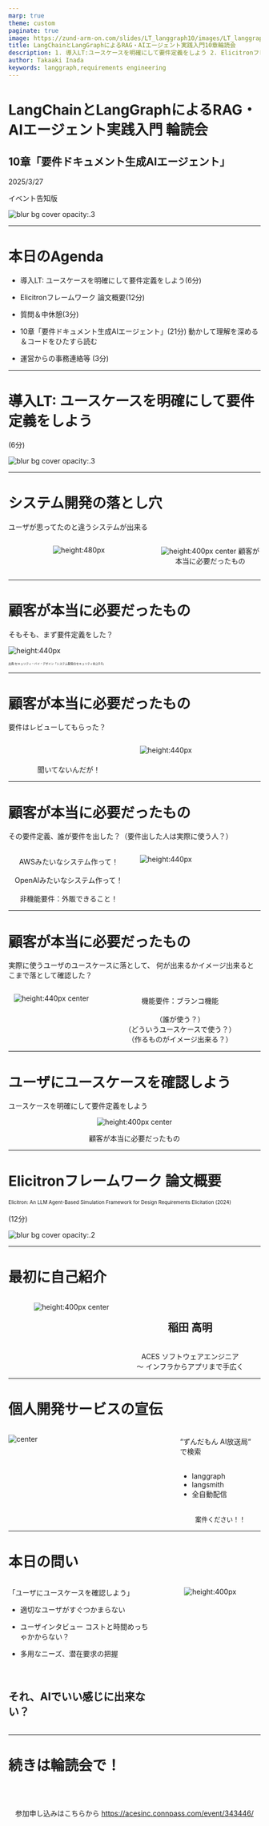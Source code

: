 ```yaml
---
marp: true
theme: custom
paginate: true
image: https://zund-arm-on.com/slides/LT_langgraph10/images/LT_langgraph10_thumbnail.jpg
title: LangChainとLangGraphによるRAG・AIエージェント実践入門10章輪読会
description: 1. 導入LT:ユースケースを明確にして要件定義をしよう 2. Elicitronフレームワークの概要説明 3. 動かして理解を深める＆コードをひたすら読む
author: Takaaki Inada
keywords: langgraph,requirements engineering
---
```


<!-- _class: title -->

# LangChainとLangGraphによるRAG・AIエージェント実践入門 輪読会

<h2>
10章「要件ドキュメント生成AIエージェント」
</h2>

2025/3/27

イベント告知版

![blur bg cover opacity:.3](/slides/LT_podcast/images/4.jpg)

---

# 本日のAgenda

- 導入LT: ユースケースを明確にして要件定義をしよう(6分)

- Elicitronフレームワーク 論文概要(12分)

- 質問＆中休憩(3分)

- 10章「要件ドキュメント生成AIエージェント」(21分)
動かして理解を深める＆コードをひたすら読む

- 運営からの事務連絡等 (3分)

---

<!-- _class: title -->

# 導入LT: ユースケースを明確にして要件定義をしよう
(6分)

![blur bg cover opacity:.3](/slides/LT_podcast/images/7.jpg)

---

# システム開発の落とし穴

ユーザが思ってたのと違うシステムが出来る

<div class="columns">

<div style="flex: 7; text-align:center">

![height:480px](/slides/LT_langgraph10/images/sfig2.jpg)

</div>

<div style="flex: 5; text-align:center">

![height:400px center](/slides/LT_langgraph10/images/510580.png)
顧客が本当に必要だったもの

</div>

</div>

---

# 顧客が本当に必要だったもの

そもそも、まず要件定義をした？

![height:440px](/slides/LT_langgraph10/images/システム開発V字モデル.png)
<div style="font-size: 40%">出典:セキュリティ・バイ・デザイン「システム開発のセキュリティ向上0.0」</div>

---

# 顧客が本当に必要だったもの

要件はレビューしてもらった？

<div class="columns">

<div style="flex: 6; text-align:center">

<br/>
<br/>
<br/>
聞いてないんだが！

</div>

<div style="flex: 6;">

![height:440px](/slides/LT_langgraph10/images/クレーム.jpg)

</div>

</div>


---

# 顧客が本当に必要だったもの

その要件定義、誰が要件を出した？（要件出した人は実際に使う人？）

<div class="columns">

<div style="flex: 6; text-align:center">

<br/>
AWSみたいなシステム作って！<br/>
<br/>
OpenAIみたいなシステム作って！<br/>
<br/>
非機能要件：外販できること！

</div>

<div style="flex: 6;">

![height:440px](/slides/LT_langgraph10/images/クレーム.jpg)

</div>

</div>


---

# 顧客が本当に必要だったもの

実際に使うユーザのユースケースに落として、
何が出来るかイメージ出来るとこまで落として確認した？

<div class="columns">

<div style="flex: 4; text-align:right">

![height:440px center](/slides/LT_langgraph10/images/511609.png)

</div>

<div style="flex: 8; text-align:center">

<br/>
機能要件：ブランコ機能

<br/>
<br/>
（誰が使う？）
<br/>
（どういうユースケースで使う？）
<br/>
（作るものがイメージ出来る？）
</div>

</div>


---

# ユーザにユースケースを確認しよう

ユースケースを明確にして要件定義をしよう

<div style="text-align:center">

![height:400px center](/slides/LT_langgraph10/images/510580.png)

顧客が本当に必要だったもの
</div>

---

<!-- _class: title -->

# Elicitronフレームワーク 論文概要

<div style="font-size: 70%">Elicitron: An LLM Agent-Based Simulation Framework for Design Requirements Elicitation (2024)</div>
<br/>
(12分)

![blur bg cover opacity:.2](/slides/LT_podcast/images/5.jpg)

---

# 最初に自己紹介

<div class="columns">

<div style="flex: 5; text-align:right">

![height:400px center](/slides/LT_langgraph10/images/icon.jpg)

</div>

<div style="flex: 7; text-align:center">

<br/>
<h2>稲田 高明</h2>
<br/>
ACES ソフトウェアエンジニア
<br/>
～ インフラからアプリまで手広く

</div>

</div>


---

# 個人開発サービスの宣伝

<div class="columns">

<div style="flex: 8;">

![center](/images/zundamon_thumbnail.jpg)

</div>

<div style="flex: 4;">

<br/>
“ずんだもん AI放送局“
<br/>
で検索
<br/>
<br/>

- langgraph
- langsmith
- 全自動配信

<br/>
<div style="text-align:center; font-size: 90%">
案件ください！！
</div>

</div>

</div>

---

# 本日の問い

<div class="columns">

<div style="flex: 7;">

「ユーザにユースケースを確認しよう」

- 適切なユーザがすぐつかまらない

- ユーザインタビュー
コストと時間めっちゃかからない？

- 多用なニーズ、潜在要求の把握

<br/>
<h2>それ、AIでいい感じに出来ない？</h2>

</div>

<div style="flex: 5; text-align:center">

![height:400px](/slides/LT_langgraph10/images/12.jpg)

</div>

</div>


---

<!-- _class: end -->

# 続きは輪読会で！

<br/>
<br/>
<div style="text-align:center">

参加申し込みはこちらから
https://acesinc.connpass.com/event/343446/

</div>
